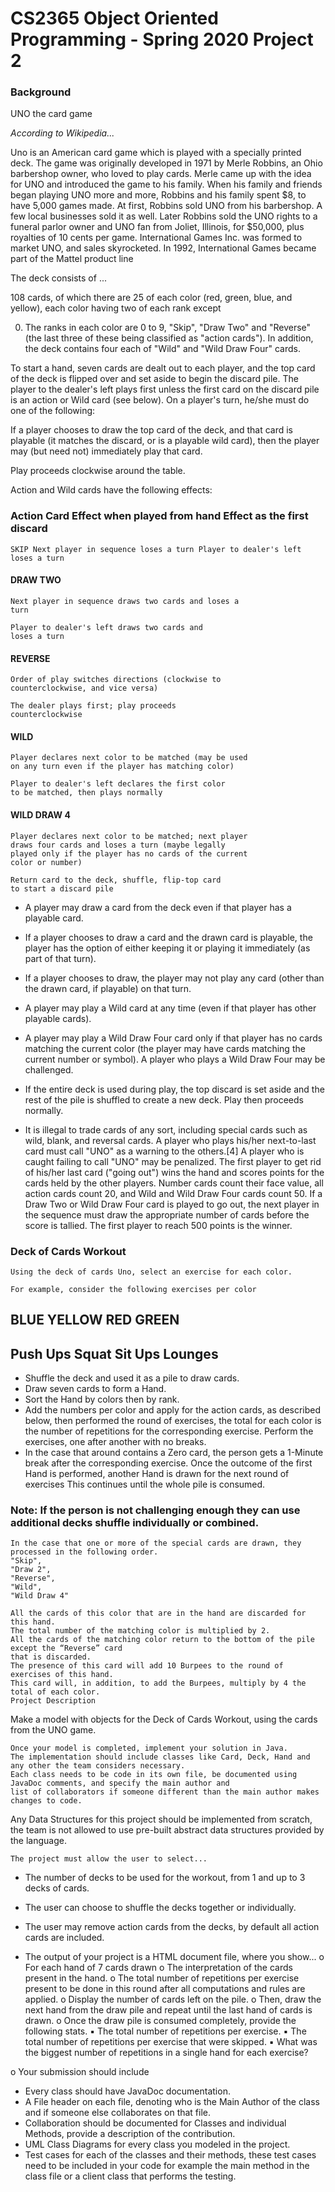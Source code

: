 # CS2365 Object Oriented Programming - Spring 2020 Project 2

### Background

UNO the card game

_According to Wikipedia..._

Uno is an American card game which is played with a specially printed deck. The game was
originally developed in 1971 by Merle Robbins, an Ohio barbershop owner, who loved to play
cards. Merle came up with the idea for UNO and introduced the game to his family. When his
family and friends began playing UNO more and more, Robbins and his family spent $8,
to have 5,000 games made. At first, Robbins sold UNO from his barbershop. A few local
businesses sold it as well. Later Robbins sold the UNO rights to a funeral parlor owner and
UNO fan from
Joliet, Illinois, for $50,000, plus royalties of 10 cents per game. International Games Inc. was formed to market UNO, and
sales skyrocketed. In 1992, International Games became part of the Mattel product line

The deck consists of ...

108 cards, of which there are 25 of each color (red, green, blue, and yellow), each color having two of each rank except

0. The ranks in each color are 0 to 9, "Skip", "Draw Two" and "Reverse" (the last three of these being classified as "action
cards"). In addition, the deck contains four each of "Wild" and "Wild Draw Four" cards.

To start a hand, seven cards are dealt out to each player, and the top card of the deck is flipped over and set aside to
begin the discard pile. The player to the dealer's left plays first unless the first card on the discard pile is an action or Wild
card (see below). On a player's turn, he/she must do one of the following:

If a player chooses to draw the top card of the deck, and that card is playable (it matches the discard, or is a playable wild
card), then the player may (but need not) immediately play that card.

Play proceeds clockwise around the table.

Action and Wild cards have the following effects:

### Action Card Effect when played from hand Effect as the first discard

```
SKIP Next player in sequence loses a turn Player to dealer's left loses a turn
```
#### DRAW TWO

```
Next player in sequence draws two cards and loses a
turn
```
```
Player to dealer's left draws two cards and
loses a turn
```
#### REVERSE

```
Order of play switches directions (clockwise to
counterclockwise, and vice versa)
```
```
The dealer plays first; play proceeds
counterclockwise
```
#### WILD

```
Player declares next color to be matched (may be used
on any turn even if the player has matching color)
```
```
Player to dealer's left declares the first color
to be matched, then plays normally
```
#### WILD DRAW 4

```
Player declares next color to be matched; next player
draws four cards and loses a turn (maybe legally
played only if the player has no cards of the current
color or number)
```
```
Return card to the deck, shuffle, flip-top card
to start a discard pile
```
- A player may draw a card from the deck even if that player has a playable card.
- If a player chooses to draw a card and the drawn card is playable, the player has the option of either keeping it or
    playing it immediately (as part of that turn).
- If a player chooses to draw, the player may not play any card (other than the drawn card, if playable) on that turn.
- A player may play a Wild card at any time (even if that player has other playable cards).


- A player may play a Wild Draw Four card only if that player has no cards matching the current color (the player
    may have cards matching the current number or symbol). A player who plays a Wild Draw Four may be
    challenged.
- If the entire deck is used during play, the top discard is set aside and the rest of the pile is shuffled to create a
    new deck. Play then proceeds normally.
- It is illegal to trade cards of any sort, including special cards such as wild, blank, and reversal cards.
A player who plays his/her next-to-last card must call "UNO" as a warning to the others.[4] A player who is caught failing to
call "UNO" may be penalized.
The first player to get rid of his/her last card ("going out") wins the hand and scores points for the cards held by the other
players. Number cards count their face value, all action cards count 20, and Wild and Wild Draw Four cards count 50. If a
Draw Two or Wild Draw Four card is played to go out, the next player in the sequence must draw the appropriate number
of cards before the score is tallied.
The first player to reach 500 points is the winner.

### Deck of Cards Workout

```
Using the deck of cards Uno, select an exercise for each color.
```
```
For example, consider the following exercises per color
```
## BLUE YELLOW RED GREEN

## Push Ups Squat Sit Ups Lounges

- Shuffle the deck and used it as a pile to draw cards.
- Draw seven cards to form a Hand.
- Sort the Hand by colors then by rank.
- Add the numbers per color and apply for the action cards, as described below, then performed the round of
    exercises, the total for each color is the number of repetitions for the corresponding exercise. Perform the
    exercises, one after another with no breaks.
- In the case that around contains a Zero card, the person gets a 1-Minute break after the corresponding exercise.
    Once the outcome of the first Hand is performed, another Hand is drawn for the next round of exercises This
    continues until the whole pile is consumed.

### Note: If the person is not challenging enough they can use additional decks shuffle individually or combined.

```
In the case that one or more of the special cards are drawn, they processed in the following order.
"Skip",
"Draw 2",
"Reverse",
"Wild",
"Wild Draw 4"
```
```
All the cards of this color that are in the hand are discarded for this hand.
The total number of the matching color is multiplied by 2.
All the cards of the matching color return to the bottom of the pile except the “Reverse” card
that is discarded.
The presence of this card will add 10 Burpees to the round of exercises of this hand.
This card will, in addition, to add the Burpees, multiply by 4 the total of each color.
Project Description
```
Make a model with objects for the Deck of Cards Workout, using the cards from the UNO game.

```
Once your model is completed, implement your solution in Java.
The implementation should include classes like Card, Deck, Hand and any other the team considers necessary.
Each class needs to be code in its own file, be documented using JavaDoc comments, and specify the main author and
list of collaborators if someone different than the main author makes changes to code.
```
Any Data Structures for this project should be implemented from scratch, the team is not allowed to use pre-built abstract
data structures provided by the language.

```
The project must allow the user to select...
```
- The number of decks to be used for the workout, from 1 and up to 3 decks of cards.


- The user can choose to shuffle the decks together or individually.
- The user may remove action cards from the decks, by default all action cards are included.
- The output of your project is a HTML document file, where you show...
    o For each hand of 7 cards drawn
    o The interpretation of the cards present in the hand.
    o The total number of repetitions per exercise present to be done in this round after all computations and
       rules are applied.
    o Display the number of cards left on the pile.
    o Then, draw the next hand from the draw pile and repeat until the last hand of cards is drawn.
    o Once the draw pile is consumed completely, provide the following stats.
       ▪ The total number of repetitions per exercise.
       ▪ The total number of repetitions per exercise that were skipped.
       ▪ What was the biggest number of repetitions in a single hand for each exercise?

o
Your submission should include

- Every class should have JavaDoc documentation.
- A File header on each file, denoting who is the Main Author of the class and if someone else collaborates on that
    file.
- Collaboration should be documented for Classes and individual Methods, provide a description of the
    contribution.
- UML Class Diagrams for every class you modeled in the project.
- Test cases for each of the classes and their methods, these test cases need to be included in your code for
    example the main method in the class file or a client class that performs the testing.



